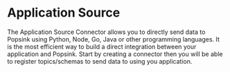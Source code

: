 # Application Source

The Application Source Connector allows you to directly send data to Popsink using Python, Node, Go, Java or other programming languages. It is the most efficient way to build a direct integration between your application and Popsink. Start by creating a connector then you will be able to register topics/schemas to send data to using you application.
